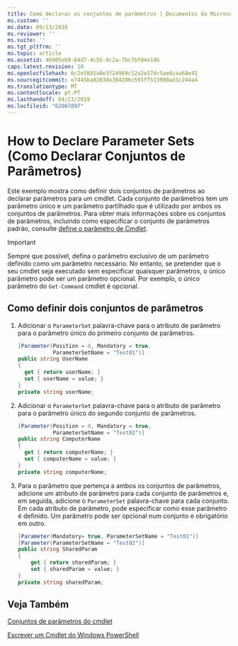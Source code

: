 ```yaml
---
title: Como declarar os conjuntos de parâmetros | Documentos da Microsoft
ms.custom: ''
ms.date: 09/13/2016
ms.reviewer: ''
ms.suite: ''
ms.tgt_pltfrm: ''
ms.topic: article
ms.assetid: 46905eb9-64d7-4c55-9c2a-7bc7bf04e14b
caps.latest.revision: 10
ms.openlocfilehash: 6c2e5891a8e3f24969c12a2e57dc5ae8caa68e41
ms.sourcegitcommit: e7445ba8203da304286c591ff513900ad1c244a4
ms.translationtype: MT
ms.contentlocale: pt-PT
ms.lasthandoff: 04/23/2019
ms.locfileid: "62067897"
---
```

# <a name="how-to-declare-parameter-sets"></a>How to Declare Parameter Sets (Como Declarar Conjuntos de Parâmetros)

Este exemplo mostra como definir dois conjuntos de parâmetros ao declarar parâmetros para um cmdlet. Cada conjunto de parâmetros tem um parâmetro único e um parâmetro partilhado que é utilizado por ambos os conjuntos de parâmetros. Para obter mais informações sobre os conjuntos de parâmetros, incluindo como especificar o conjunto de parâmetros padrão, consulte [define o parâmetro de Cmdlet](./cmdlet-parameter-sets.md).

> [!IMPORTANT]
> Sempre que possível, defina o parâmetro exclusivo de um parâmetro definido como um parâmetro necessário. No entanto, se pretender que o seu cmdlet seja executado sem especificar quaisquer parâmetros, o único parâmetro pode ser um parâmetro opcional. Por exemplo, o único parâmetro do `Get-Command` cmdlet é opcional.

## <a name="how-to-define-two-parameter-sets"></a>Como definir dois conjuntos de parâmetros

1. Adicionar o `ParameterSet` palavra-chave para o atributo de parâmetro para o parâmetro único do primeiro conjunto de parâmetros.

   ```csharp
   [Parameter(Position = 0, Mandatory = true,
              ParameterSetName = "Test01")]
   public string UserName
   {
     get { return userName; }
     set { userName = value; }
   }
   private string userName;
   ```

2. Adicionar o `ParameterSet` palavra-chave para o atributo de parâmetro para o parâmetro único do segundo conjunto de parâmetros.

   ```csharp
   [Parameter(Position = 0, Mandatory = true,
              ParameterSetName = "Test02")]
   public string ComputerName
   {
     get { return computerName; }
     set { computerName = value; }
   }
   private string computerName;
   ```

3. Para o parâmetro que pertença a ambos os conjuntos de parâmetros, adicione um atributo de parâmetro para cada conjunto de parâmetros e, em seguida, adicione o `ParameterSet` palavra-chave para cada conjunto. Em cada atributo de parâmetro, pode especificar como esse parâmetro é definido. Um parâmetro pode ser opcional num conjunto e obrigatório em outro.

   ```csharp
   [Parameter(Mandatory= true, ParameterSetName = "Test01")]
   [Parameter(ParameterSetName = "Test02")]
   public string SharedParam
   {
       get { return sharedParam; }
       set { sharedParam = value; }
   }
   private string sharedParam;
   ```

## <a name="see-also"></a>Veja Também

[Conjuntos de parâmetros do cmdlet](./cmdlet-parameter-sets.md)

[Escrever um Cmdlet do Windows PowerShell](./writing-a-windows-powershell-cmdlet.md)
